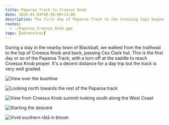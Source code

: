 ```yaml
---
title: Paparoa Track to Croesus Knob
date: 2025-01-04T08:58:00+13:00
description: The first day of Paparoa Track to the stunning tops beyond Ces Clark Hut
routes:
  - ./Paparoa_Croesus_Knob.gpx
tags: [adventures]
---
```


During a stay in the nearby town of Blackball, we walked from the trailhead to the top of Croesus Knob and back, passing Ces Clark hut. This is the first day or so of the Paparoa Track, with a turn off at the saddle to reach Croesus Knob proper. It's a decent distance for a day trip but the track is very well graded.

![View over the bushline](./DSC02503.jpg)

![Looking north towards the rest of the Paparoa track](./DSC02522.jpg)

<img src="./DSC02523.jpg" class="prose-custom-w-full" alt="View from Croesus Knob summit looking south along the West Coast"/>

![Starting the descent](./DSC02529.jpg)

<img src="./DSC02532.jpg" class="prose-custom-w-full" alt="Vivid southern rātā in bloom"/>
